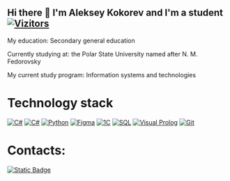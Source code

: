 ## Hi there 👋 I'm Aleksey Kokorev and I'm a student [![Vizitors](https://u8views.com/api/v1/github/profiles/184508769/views/day-week-month-total-count.svg)](https://u8views.com/github/IncredEvil)
My education: Secondary general education

Currently studying at: the Polar State University named after N. M. Fedorovsky

My current study program: Information systems and technologies

# Technology stack

[![C#](https://img.shields.io/badge/c%23-%23239120.svg?style=for-the-badge&logo=c-sharp&logoColor=white)](https://learn.microsoft.com/ru-ru/dotnet/csharp/)
[![C#](https://img.shields.io/badge/c%23-%23003A6D.svg?style=for-the-badge&logo=c-sharp&logoColor=white)](https://learn.microsoft.com/ru-ru/cpp/cpp/?view=msvc-170)
[![Python](https://img.shields.io/badge/Python-yellow?style=for-the-badge&logo=python&logoColor=white)](https://www.python.org/)
[![Figma](https://img.shields.io/badge/Figma-FFFFFF.svg?style=for-the-badge&logo=figma&logoColor=000000&color=FFFFFF&labelColor=FFFFFF)](https://www.figma.com/)
[![1C](https://img.shields.io/badge/1C:Enterprise-red?style=for-the-badge&logoColor=white)](https://1c.ru/)
[![SQL](https://img.shields.io/badge/SQL-blue?style=for-the-badge&logo=postgresql&logoColor=white)](https://www.postgresql.org/)
[![Visual Prolog](https://img.shields.io/badge/Visual_Prolog-%2396005F.svg?style=for-the-badge&logo=visual-studio&logoColor=white)](https://www.visual-prolog.com/)
[![Git](https://img.shields.io/badge/Git-orange?style=for-the-badge&logo=git&logoColor=white)](https://git-scm.com/)

# Contacts:

[![Static Badge](https://img.shields.io/badge/telegram-lesha999333-blue)](https://t.me/lesha999333)

<!--
**IncredEvil/IncredEvil** is a ✨ _special_ ✨ repository because its `README.md` (this file) appears on your GitHub profile.

Here are some ideas to get you started:

- 🔭 I’m currently working on ...
- 🌱 I’m currently learning ...	
- 👯 I’m looking to collaborate on ...
- 🤔 I’m looking for help with ...
- 💬 Ask me about ...
- 📫 How to reach me: ...
- 😄 Pronouns: ...
- ⚡ Fun fact: ...
-->
